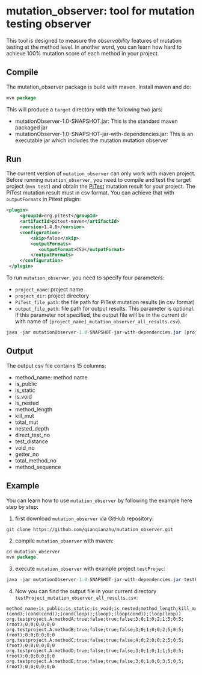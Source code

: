 # mutation_observer: tool for mutation testing observer
This tool is designed to measure the *observability* features of mutation testing at the method level. In another word, you can learn how hard to achieve 100% mutation score of each method in your project.
## Compile
The mutation_observer package is build with maven. Install maven and do:
```java
mvn package
```
This will produce a `target` directory with the following two jars:

- mutationObserver-1.0-SNAPSHOT.jar: This is the standard maven packaged jar
- mutationObserver-1.0-SNAPSHOT-jar-with-dependencies.jar: This is an executable jar which includes the mutation mutation observer

## Run
The current version of `mutation_observer` can only work with maven project. Before running `mutation_observer`, you need to compile and test the target project (`mvn test`) and obtain the [PiTest](http://pitest.org/quickstart/maven/) mutation result for your project. The PiTest mutation result must in csv format. You can achieve that with `outputFormats` in Pitest plugin:
```xml
<plugin>
     <groupId>org.pitest</groupId>
     <artifactId>pitest-maven</artifactId>
     <version>1.4.0</version>
     <configuration>
         <skip>false</skip>
         <outputFormats>
            <outputFormat>CSV</outputFormat>
         </outputFormats>
     </configuration>
 </plugin>
```

To run `mutation_observer`, you need to specify four parameters:
- `project_name`: project name
- `project_dir`: project directory
- `PiTest_file_path`: the file path for PiTest mutation results (in csv format)
- `output_file_path`: file path for output results. This parameter is optional. If this parameter not specified, the output file will be in the current dir with name of `[project_name]_mutation_observer_all_results.csv`).
```java
java -jar mutationObserver-1.0-SNAPSHOT-jar-with-dependencies.jar [project_name] [project_dir] [PiTest_file_path] <output_file_path>
```

## Output
The output csv file contains 15 columns:

- method_name: method name
- is_public
- is_static
- is_void
- is_nested
- method_length
- kill_mut
- total_mut
- nested_depth
- direct_test_no
- test_distance
- void_no
- getter_no
- total_method_no
- method_sequence


## Example
You can learn how to use `mutation_observer` by following the example here step by step:

1. first download `mutation_observer` via GitHub repository:
```
git clone https://github.com/qianqianzhu/mutation_observer.git
```

2. compile `mutation_observer` with maven:
```java
cd mutation_observer
mvn package
```

3. execute `mutation_observer` with example project `testProjec`:

```java
java -jar mutationObserver-1.0-SNAPSHOT-jar-with-dependencies.jar testProject ../src/test/test_resources/ ../src/test/test_resources/testProject/target/pit-reports/201901170312/mutations.csv
```

4. Now you can find the output file in your current directory `testProject_mutation_observer_all_results.csv`:

```
method_name;is_public;is_static;is_void;is_nested;method_length;kill_mut;total_mut;nested_depth;direct_test_no;test_distance;void_no;getter_no;total_method_no;method_sequence;(cond);(cond(cond));(cond(loop));(loop);(loop(cond));(loop(loop))
org.testproject.A:methodA;true;false;true;false;3;0;1;0;2;1;5;0;5;(root);0;0;0;0;0;0
org.testproject.A:methodB;true;false;true;false;3;0;1;0;0;2;5;0;5;(root);0;0;0;0;0;0
org.testproject.A:methodC;true;false;true;false;4;0;2;0;0;2;5;0;5;(root);0;0;0;0;0;0
org.testproject.A:methodD;true;false;true;false;3;0;1;0;1;1;5;0;5;(root);0;0;0;0;0;0
org.testproject.A:methodE;true;false;true;false;3;0;1;0;0;3;5;0;5;(root);0;0;0;0;0;0
```
